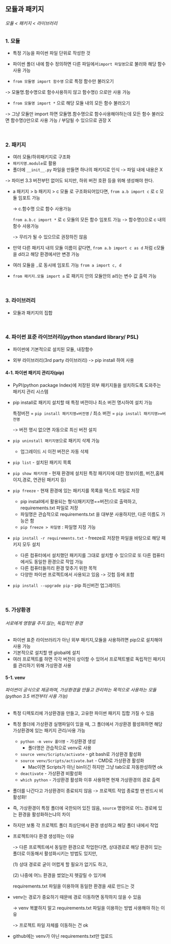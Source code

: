 ## 모듈과 패키지

###### 모듈 < 패키지 < 라이브러리

### 1. 모듈

- 특정 기능을 파이썬 파일 단위로 작성한 것

- 파이썬 폴더 내에 함수 정의하면 다른 파일에서`import 파일명`으로 불러와 해당 함수 사용 가능 
- `from 모듈명 import 함수명` 으로 특정 함수만 불러오기

-> 모듈명.함수명으로 함수사용하지 않고 함수명() 으로만 사용 가능

- `from 모듈명 import *` 으로 해당 모듈 내의 모든 함수 불러오기

-> 그냥 모듈만 import 하면 모듈명.함수명으로 함수사용해야하는데 모든 함수 불러오면 함수명()만으로 사용 가능 / 부담될 수 있으므로 권장 X
 
 </br>    

### 2. 패키지

- 여러 모듈/하위패키지로 구조화 
- `패키지명.module`로 활용
- 폴더에 `__init__.py` 파일을 만들면 하나의 패키지로 인식 -> 파일 내에 내용은 X

-> 파이썬 3.3 버전부턴 없어도 되지만, 하위 버전 호환 등을 위해 생성해야 한다.

- a 패키지 > b 패키지 > c 모듈 로 구조화되어있다면, `from a.b import c` 로 c 모듈 임포트 가능

  -> c.함수명 으로 함수 사용가능 

  `from a.b.c import *` 로 c 모듈의 모든 함수 임포트 가능 -> 함수명()으로 c 내의 함수 사용가능

  -> 무리가 될 수 있으므로 권장하진 않음

- 만약 다른 패키지 내의 모듈 이름이 같다면, `from a.b import c as d` 처럼 c모듈을 d라고 해당 환경에서만 변경 가능

- 여러 모듈을 `,`로 동시에 임포트 가능  `from a import c, d` 

- `from 패키지.모듈 import a` 로 패키지 안의 모듈안의 a라는 변수 값 출력 가능     

</br>    

### 3. 라이브러리

- 모듈과 패키지의 집합

</br>    

### 4. 파이썬 표준 라이브러리(python standard library/ PSL)

- 파이썬에 기본적으로 설치된 모듈, 내장함수

- 외부 라이브러리(3rd party 라이브러리) -> pip install 하여 사용



#### 4-1. 파이썬 패키지 관리자(pip)

  - PyPI(python package Index)에 저장된 외부 패키지들을 설치하도록 도와주는 패키지 관리 시스템

  - pip install로 패키지 설치할 때 특정 버전이나 최소 버전 명시하여 설치 가능 

    특정버전 = `pip install 패키지명=버전명` / 최소 버전 = `pip install 패키지명>=버전명` 

    -> 버전 명시 없으면 자동으로 최신 버전 설치

  - `pip uninstall 패키지명`으로 패키지 삭제 가능

    - 업그레이드 시 이전 버전은 자동 삭제

  - `pip list` - 설치된 패키지 목록

  - `pip show 패키지명` - 현재 환경에 설치된 특정 패키지에 대한 정보(이름, 버전,홈페이지,경로, 연관된 패키지 등)

  - `pip freeze` - 현재 환경에 있는 패키지를 목록을 텍스트 파일로 저장

    - pip install에서 활용되는 형식(패키지명==버전)으로 출력하고, requirements.txt 파일로 저장
    - 파일명은 관습적으로 requirements.txt 을 대부분 사용하지만, 다른 이름도 가능은 함
    - `pip freeze > 파일명` : 파일명 지정 가능

  - `pip install -r requirements.txt` - freeze로 저장한 파일을 바탕으로 해당 패키지 모두 설치

    - 다른 컴퓨터에서 설치했던 패키지를 그대로 설치할 수 있으므로 또 다른 컴퓨터에서도 동일한 환경으로 작업 가능
    - 다른 컴퓨터들끼리 환경 맞추기 위한 목적
    - 다양한 파이썬 프로젝트에서 사용되고 있음 -> 깃헙 등에 포함

  - `pip install --upgrade pip` - pip 최신버전 업그레이드

</br>   

### 5. 가상환경

###### 서로에게 영향을 주지 않는, 독립적인 환경

- 파이썬 표준 라이브러리가 아닌 외부 패키지,모듈을 사용하려면 pip으로 설치해야 사용 가능
- 기본적으로 설치할 땐 global에 설치
- 여러 프로젝트를 하면 각각 버전이 상이할 수 있어서 프로젝트별로 독립적인 패키지를 관리하기 위해 가상환경 사용

#### 5-1. venv

###### 파이썬이 공식으로 제공하며, 가상환경을 만들고 관리하는 목적으로 사용하는 모듈 (python 3.5 버전부터 사용 가능)

- 특정 디렉토리에 가상환경을 만들고, 고유한 파이썬 패키지 집합 가질 수 있음

- 특정 폴더에 가상환경 실행파일이 있을 때, 그 폴더에서 가상환경 활성화하면 해당 가상환경에 있는 패키지 관리/사용 가능

  - `python -m venv 폴더명` - 가상환경 생성
    - 폴더명은 관습적으로 venv로 사용
  - `source venv/Scripts/activate` - git bash로 가상환경 활성화
  - `source venv/Scripts/activate.bat` - CMD로 가상환경 활성화
    - Mac이면 Scripts가 아닌 bin이긴 하지만 그냥 tab으로 자동완성하면 ok
  - `deactivate` - 가상환경 비활성화
  - `which python` - 가상환경 활성화 이후 사용하면 현재 가상환경의 경로 출력

- 폴더를 나간다고 가상환경이 종료되지 않음 -> 프로젝트 작업 종료할 땐 반드시 비활성화!

- 즉, 가상환경이 특정 폴더에 국한되어 있진 않음, `source` 명령어로 어느 경로에 있는  환경을 활성화하는냐의 차이

- 하지만 보통 각 프로젝트 폴더 최상단에서 환경 생성하고 해당 폴더 내에서 작업

- 프로젝트마다 환경 생성하는 이유 

  -> 다른 프로젝트에서 동일한 환경으로 작업한다면, 상대경로로 해당 환경이 있는 폴더로 이동해서 활성화시키는 방법도 있지만, 

  (1) 상대 경로로 굳이 어렵게 할 필요가 없기도 하고, 

  (2) 나중에 어느 환경을 썼었는지 헷갈릴 수 있기에 

  requirements.txt 파일을 이용하여 동일한 환경을 새로 만드는 것

- venv는 경로가 중요하기 때문에 경로 이동하면 동작하지 않을 수 있음 

  -> venv 복붙하지 말고 requirements.txt 파일을 이용하는 방법 사용해야 하는 이유

  -> 프로젝트 파일 자체를 이동하는 건 ok

- github에는 venv가 아닌 requirements.txt만 업로드
